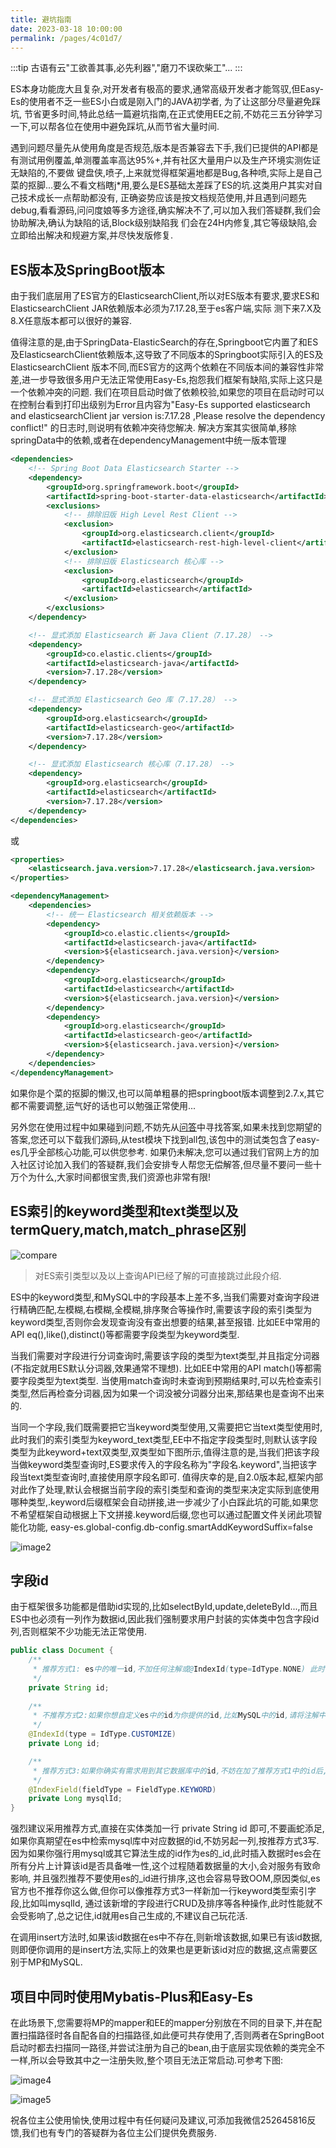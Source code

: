 ```yaml
---
title: 避坑指南
date: 2023-03-18 10:00:00
permalink: /pages/4c01d7/
---
```

:::tip
古语有云"工欲善其事,必先利器","磨刀不误砍柴工"...
:::

ES本身功能庞大且复杂,对开发者有极高的要求,通常高级开发者才能驾驭,但Easy-Es的使用者不乏一些ES小白或是刚入门的JAVA初学者, 为了让这部分尽量避免踩坑,
节省更多时间,特此总结一篇避坑指南,在正式使用EE之前,不妨花三五分钟学习一下,可以帮各位在使用中避免踩坑,从而节省大量时间.

遇到问题尽量先从使用角度是否规范,版本是否兼容去下手,我们已提供的API都是有测试用例覆盖,单测覆盖率高达95%+,并有社区大量用户以及生产环境实测佐证无缺陷的,不要做
键盘侠,喷子,上来就觉得框架遍地都是Bug,各种喷,实际上是自己菜的抠脚...要么不看文档瞎j*用,要么是ES基础太差踩了ES的坑.这类用户其实对自己技术成长一点帮助都没有,
正确姿势应该是按文档规范使用,并且遇到问题先debug,看看源码,问问度娘等多方途径,确实解决不了,可以加入我们答疑群,我们会协助解决,确认为缺陷的话,Block级别缺陷我
们会在24H内修复,其它等级缺陷,会立即给出解决和规避方案,并尽快发版修复.

## ES版本及SpringBoot版本

由于我们底层用了ES官方的ElasticsearchClient,所以对ES版本有要求,要求ES和ElasticsearchClient JAR依赖版本必须为7.17.28,至于es客户端,实际
测下来7.X及8.X任意版本都可以很好的兼容.

值得注意的是,由于SpringData-ElasticSearch的存在,Springboot它内置了和ES及ElasticsearchClient依赖版本,这导致了不同版本的Springboot实际引入的ES及ElasticsearchClient
版本不同,而ES官方的这两个依赖在不同版本间的兼容性非常差,进一步导致很多用户无法正常使用Easy-Es,抱怨我们框架有缺陷,实际上这只是一个依赖冲突的问题.
我们在项目启动时做了依赖校验,如果您的项目在启动时可以在控制台看到打印出级别为Error且内容为"Easy-Es supported elasticsearch and elasticsearchClient jar version is:7.17.28 ,Please resolve the dependency conflict!"
的日志时,则说明有依赖冲突待您解决.
解决方案其实很简单,移除springData中的依赖,或者在dependencyManagement中统一版本管理
```xml
<dependencies>
    <!-- Spring Boot Data Elasticsearch Starter -->
    <dependency>
        <groupId>org.springframework.boot</groupId>
        <artifactId>spring-boot-starter-data-elasticsearch</artifactId>
        <exclusions>
            <!-- 排除旧版 High Level Rest Client -->
            <exclusion>
                <groupId>org.elasticsearch.client</groupId>
                <artifactId>elasticsearch-rest-high-level-client</artifactId>
            </exclusion>
            <!-- 排除旧版 Elasticsearch 核心库 -->
            <exclusion>
                <groupId>org.elasticsearch</groupId>
                <artifactId>elasticsearch</artifactId>
            </exclusion>
        </exclusions>
    </dependency>

    <!-- 显式添加 Elasticsearch 新 Java Client（7.17.28） -->
    <dependency>
        <groupId>co.elastic.clients</groupId>
        <artifactId>elasticsearch-java</artifactId>
        <version>7.17.28</version>
    </dependency>

    <!-- 显式添加 Elasticsearch Geo 库（7.17.28） -->
    <dependency>
        <groupId>org.elasticsearch</groupId>
        <artifactId>elasticsearch-geo</artifactId>
        <version>7.17.28</version>
    </dependency>

    <!-- 显式添加 Elasticsearch 核心库（7.17.28） -->
    <dependency>
        <groupId>org.elasticsearch</groupId>
        <artifactId>elasticsearch</artifactId>
        <version>7.17.28</version>
    </dependency>
</dependencies>

```
或
```xml
<properties>
    <elasticsearch.java.version>7.17.28</elasticsearch.java.version>
</properties>

<dependencyManagement>
    <dependencies>
        <!-- 统一 Elasticsearch 相关依赖版本 -->
        <dependency>
            <groupId>co.elastic.clients</groupId>
            <artifactId>elasticsearch-java</artifactId>
            <version>${elasticsearch.java.version}</version>
        </dependency>
        <dependency>
            <groupId>org.elasticsearch</groupId>
            <artifactId>elasticsearch</artifactId>
            <version>${elasticsearch.java.version}</version>
        </dependency>
        <dependency>
            <groupId>org.elasticsearch</groupId>
            <artifactId>elasticsearch-geo</artifactId>
            <version>${elasticsearch.java.version}</version>
        </dependency>
    </dependencies>
</dependencyManagement>

```

如果你是个菜的抠脚的懒汉,也可以简单粗暴的把springboot版本调整到2.7.x,其它都不需要调整,运气好的话也可以勉强正常使用...

另外您在使用过程中如果碰到问题,不妨先从[问答](/pages/0f228d/)中寻找答案,如果未找到您期望的答案,您还可以下载我们源码,从test模块下找到all包,该包中的测试类包含了easy-es几乎全部核心功能,可以供您参考.
如果仍未解决,您可以通过我们官网上方的加入社区讨论加入我们的答疑群,我们会安排专人帮您无偿解答,但尽量不要问一些十万个为什么,大家时间都很宝贵,我们资源也非常有限!

## ES索引的keyword类型和text类型以及termQuery,match,match_phrase区别

![compare](https://iknow.hs.net/6b9f24cf-7eb9-43ac-9b65-86c3b759cd69.png)

> 对ES索引类型以及以上查询API已经了解的可直接跳过此段介绍. 

ES中的keyword类型,和MySQL中的字段基本上差不多,当我们需要对查询字段进行精确匹配,左模糊,右模糊,全模糊,排序聚合等操作时,需要该字段的索引类型为keyword类型,否则你会发现查询没有查出想要的结果,甚至报错. 比如EE中常用的API eq(),like(),distinct()等都需要字段类型为keyword类型.

当我们需要对字段进行分词查询时,需要该字段的类型为text类型,并且指定分词器(不指定就用ES默认分词器,效果通常不理想). 比如EE中常用的API match()等都需要字段类型为text类型. 当使用match查询时未查询到预期结果时,可以先检查索引类型,然后再检查分词器,因为如果一个词没被分词器分出来,那结果也是查询不出来的.

当同一个字段,我们既需要把它当keyword类型使用,又需要把它当text类型使用时,此时我们的索引类型为keyword_text类型,EE中不指定字段类型时,则默认该字段类型为此keyword+text双类型,双类型如下图所示,值得注意的是,当我们把该字段当做keyword类型查询时,ES要求传入的字段名称为"字段名.keyword",当把该字段当text类型查询时,直接使用原字段名即可.
值得庆幸的是,自2.0版本起,框架内部对此作了处理,默认会根据当前字段的索引类型和查询的类型来决定实际到底使用哪种类型,.keyword后缀框架会自动拼接,进一步减少了小白踩此坑的可能,如果您不希望框架自动根据上下文拼接.keyword后缀,您也可以通过配置文件关闭此项智能化功能,
easy-es.global-config.db-config.smartAddKeywordSuffix=false

![image2](https://iknow.hs.net/72818af6-7cc3-4833-b7a7-dbff845ce73e.png)



## 字段id

由于框架很多功能都是借助id实现的,比如selectById,update,deleteById...,而且ES中也必须有一列作为数据id,因此我们强制要求用户封装的实体类中包含字段id列,否则框架不少功能无法正常使用.
```java
public class Document {
    /**
     * 推荐方式1: es中的唯一id,不加任何注解或@IndexId(type=IdType.NONE) 此时id值将由es自动生成
     */
    private String id;
    
    /**
     * 不推荐方式2:如果你想自定义es中的id为你提供的id,比如MySQL中的id,请将注解中的type指定为customize或直接在全局配置文件中指定,此时你便可以在插入数据时赋值给id
     */
    @IndexId(type = IdType.CUSTOMIZE)
    private Long id;

    /**
     * 推荐方式3:如果你确实有需求用到其它数据库中的id,不妨在加了推荐方式1中的id后,再加一个字段类型为keyword的列,用来存储其它数据库中的id
     */
    @IndexField(fieldType = FieldType.KEYWORD)
    private Long mysqlId;
}
```
强烈建议采用推荐方式,直接在实体类加一行 private String id 即可,不要画蛇添足,如果你真期望在es中检索mysql库中对应数据的id,不妨另起一列,按推荐方式3写.
因为如果你强行用mysql或其它算法生成的id作为es的_id,此时插入数据时es会在所有分片上计算该id是否具备唯一性,这个过程随着数据量的大小,会对服务有致命影响,
并且强烈推荐不要使用es的_id进行排序,这也会容易导致OOM,原因类似,es官方也不推荐你这么做,但你可以像推荐方式3一样新加一行keyword类型索引字段,比如叫mysqlId,
通过该新增的字段进行CRUD及排序等各种操作,此时性能就不会受影响了,总之记住,id就用es自己生成的,不建议自己玩花活.

在调用insert方法时,如果该id数据在es中不存在,则新增该数据,如果已有该id数据,则即便你调用的是insert方法,实际上的效果也是更新该id对应的数据,这点需要区别于MP和MySQL.

## 项目中同时使用Mybatis-Plus和Easy-Es
在此场景下,您需要将MP的mapper和EE的mapper分别放在不同的目录下,并在配置扫描路径时各自配各自的扫描路径,如此便可共存使用了,否则两者在SpringBoot启动时都去扫描同一路径,并尝试注册为自己的bean,由于底层实现依赖的类完全不一样,所以会导致其中之一注册失败,整个项目无法正常启动.可参考下图:

![image4](https://iknow.hs.net/30f08bc4-cb07-4ac6-8a52-59e062105238.png)

![image5](https://iknow.hs.net/1b5806d4-6c5b-48e6-a025-7746f89f0f6a.png)


祝各位主公使用愉快,使用过程中有任何疑问及建议,可添加我微信252645816反馈,我们也有专门的答疑群为各位主公们提供免费服务.

